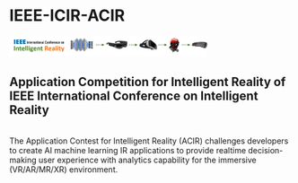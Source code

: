 # IEEE-ICIR-ACIR
<p style="margin-left:0%;">
<img src="./ICIR_Banner.png" width=70%>
</p>
<h2>Application Competition for Intelligent Reality of <br>IEEE International Conference on Intelligent Reality</h2><BR>
The Application Contest for Intelligent Reality (ACIR) challenges developers to create AI machine learning IR applications to provide realtime decision-making user experience with analytics capability for the immersive (VR/AR/MR/XR) environment.
